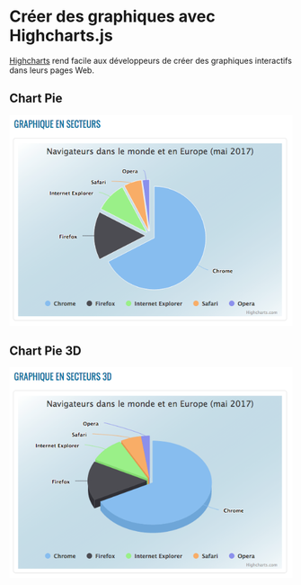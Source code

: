 # Créer des graphiques avec Highcharts.js

[Highcharts](https://www.highcharts.com/) rend facile aux développeurs de créer des graphiques interactifs dans leurs pages Web.

## Chart Pie

![](https://github.com/claudebueno/Graphes-Highcharts/blob/master/highchart-graphique-en-secteur-exemple.png)

## Chart Pie 3D

![](https://github.com/claudebueno/Graphes-Highcharts/blob/master/highchart-graphique-en-secteur-3d-exemple.png)